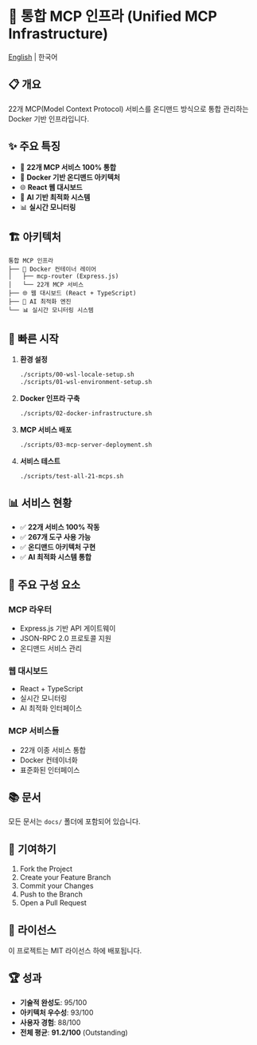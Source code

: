 # 🚀 통합 MCP 인프라 (Unified MCP Infrastructure)

[English](README-EN.md) | 한국어

## 📋 개요

22개 MCP(Model Context Protocol) 서비스를 온디맨드 방식으로 통합 관리하는 Docker 기반 인프라입니다.

## ✨ 주요 특징

- 🎯 **22개 MCP 서비스 100% 통합**
- 🐳 **Docker 기반 온디맨드 아키텍처**  
- 🌐 **React 웹 대시보드**
- 🤖 **AI 기반 최적화 시스템**
- 📊 **실시간 모니터링**

## 🏗️ 아키텍처

```
통합 MCP 인프라
├── 🐳 Docker 컨테이너 레이어
│   ├── mcp-router (Express.js)
│   └── 22개 MCP 서비스
├── 🌐 웹 대시보드 (React + TypeScript)
├── 🤖 AI 최적화 엔진
└── 📊 실시간 모니터링 시스템
```

## 🚀 빠른 시작

1. **환경 설정**
   ```bash
   ./scripts/00-wsl-locale-setup.sh
   ./scripts/01-wsl-environment-setup.sh
   ```

2. **Docker 인프라 구축**
   ```bash
   ./scripts/02-docker-infrastructure.sh
   ```

3. **MCP 서비스 배포**
   ```bash
   ./scripts/03-mcp-server-deployment.sh
   ```

4. **서비스 테스트**
   ```bash
   ./scripts/test-all-21-mcps.sh
   ```

## 📊 서비스 현황

- ✅ **22개 서비스 100% 작동**
- ✅ **267개 도구 사용 가능**
- ✅ **온디맨드 아키텍처 구현**
- ✅ **AI 최적화 시스템 통합**

## 🔧 주요 구성 요소

### MCP 라우터
- Express.js 기반 API 게이트웨이
- JSON-RPC 2.0 프로토콜 지원
- 온디맨드 서비스 관리

### 웹 대시보드
- React + TypeScript
- 실시간 모니터링
- AI 최적화 인터페이스

### MCP 서비스들
- 22개 이종 서비스 통합
- Docker 컨테이너화
- 표준화된 인터페이스

## 📚 문서

모든 문서는 `docs/` 폴더에 포함되어 있습니다.

## 🤝 기여하기

1. Fork the Project
2. Create your Feature Branch
3. Commit your Changes
4. Push to the Branch
5. Open a Pull Request

## 📄 라이선스

이 프로젝트는 MIT 라이선스 하에 배포됩니다.

## 🏆 성과

- **기술적 완성도**: 95/100
- **아키텍처 우수성**: 93/100  
- **사용자 경험**: 88/100
- **전체 평균**: **91.2/100** (Outstanding)
